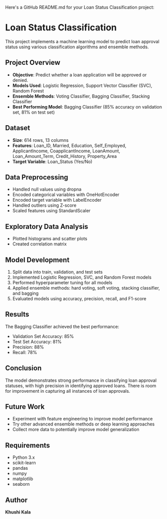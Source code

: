 Here's a GitHub README.md for your Loan Status Classification project:

# Loan Status Classification

This project implements a machine learning model to predict loan approval status using various classification algorithms and ensemble methods.

## Project Overview

- **Objective**: Predict whether a loan application will be approved or denied.
- **Models Used**: Logistic Regression, Support Vector Classifier (SVC), Random Forest
- **Ensemble Methods**: Voting Classifier, Bagging Classifier, Stacking Classifier
- **Best Performing Model**: Bagging Classifier (85% accuracy on validation set, 81% on test set)

## Dataset

- **Size**: 614 rows, 13 columns
- **Features**: Loan_ID, Married, Education, Self_Employed, ApplicantIncome, CoapplicantIncome, LoanAmount, Loan_Amount_Term, Credit_History, Property_Area
- **Target Variable**: Loan_Status (Yes/No)

## Data Preprocessing

- Handled null values using dropna
- Encoded categorical variables with OneHotEncoder
- Encoded target variable with LabelEncoder
- Handled outliers using Z-score
- Scaled features using StandardScaler

## Exploratory Data Analysis

- Plotted histograms and scatter plots
- Created correlation matrix

## Model Development

1. Split data into train, validation, and test sets
2. Implemented Logistic Regression, SVC, and Random Forest models
3. Performed hyperparameter tuning for all models
4. Applied ensemble methods: hard voting, soft voting, stacking classifier, and bagging
5. Evaluated models using accuracy, precision, recall, and F1-score

## Results

The Bagging Classifier achieved the best performance:
- Validation Set Accuracy: 85%
- Test Set Accuracy: 81%
- Precision: 88%
- Recall: 78%

## Conclusion

The model demonstrates strong performance in classifying loan approval statuses, with high precision in identifying approved loans. There is room for improvement in capturing all instances of loan approvals.

## Future Work

- Experiment with feature engineering to improve model performance
- Try other advanced ensemble methods or deep learning approaches
- Collect more data to potentially improve model generalization

## Requirements

- Python 3.x
- scikit-learn
- pandas
- numpy
- matplotlib
- seaborn

## Author

**Khushi Kala**